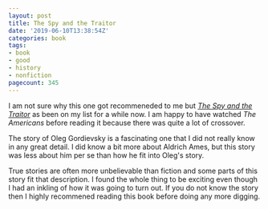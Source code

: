 ```yaml
---
layout: post
title: The Spy and the Traitor
date: '2019-06-10T13:38:54Z'
categories: book
tags:
- book
- good
- history
- nonfiction
pagecount: 345
---
```


I am not sure why this one got recommeneded to me but [*The Spy and the Traitor*][book-amaz] as been
on my list for a while now. I am happy to have watched *The Americans* before reading it because there
was quite a lot of crossover.

The story of Oleg Gordievsky is a fascinating one that I did not really know in any great detail. I
did know a bit more about Aldrich Ames, but this story was less about him per se than how he fit
into Oleg's story.

True stories are often more unbelievable than fiction and some parts of this story fit that
description. I found the whole thing to be exciting even though I had an inkling of how it was going
to turn out. If you do not know the story then I highly recommened reading this book before doing
any more digging.

[book-amaz]:      https://www.amazon.com/Spy-Traitor-Greatest-Espionage-Story-ebook/dp/B0782X9PFP

